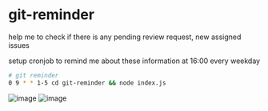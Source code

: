 # git-reminder
help me to check if there is any pending review request, new assigned issues

setup cronjob to remind me about these information at 16:00 every weekday

```bash
# git reminder
0 9 * * 1-5 cd git-reminder && node index.js

```
![image](https://user-images.githubusercontent.com/17243442/77612072-bfde2280-6f59-11ea-9597-aa844bc296a3.png)
![image](https://user-images.githubusercontent.com/17243442/77627211-1eff5f80-6f79-11ea-80c7-d20f71ad82cb.png)
